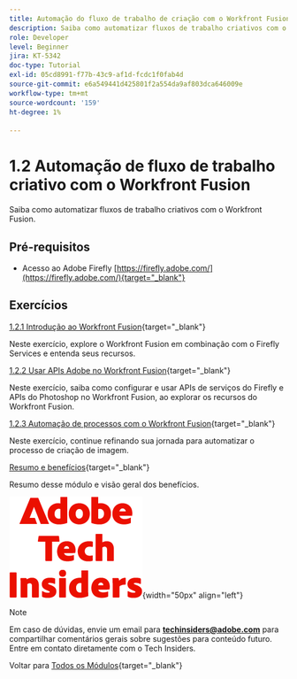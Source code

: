 ```yaml
---
title: Automação do fluxo de trabalho de criação com o Workfront Fusion
description: Saiba como automatizar fluxos de trabalho criativos com o Workfront Fusion
role: Developer
level: Beginner
jira: KT-5342
doc-type: Tutorial
exl-id: 05cd8991-f77b-43c9-af1d-fcdc1f0fab4d
source-git-commit: e6a549441d425801f2a554da9af803dca646009e
workflow-type: tm+mt
source-wordcount: '159'
ht-degree: 1%

---
```


# 1.2 Automação de fluxo de trabalho criativo com o Workfront Fusion

Saiba como automatizar fluxos de trabalho criativos com o Workfront Fusion.

## Pré-requisitos

- Acesso ao Adobe Firefly [https://firefly.adobe.com/](https://firefly.adobe.com/){target="_blank"}

## Exercícios

[1.2.1 Introdução ao Workfront Fusion](./ex1.md){target="_blank"}

Neste exercício, explore o Workfront Fusion em combinação com o Firefly Services e entenda seus recursos.

[1.2.2 Usar APIs Adobe no Workfront Fusion](./ex2.md){target="_blank"}

Neste exercício, saiba como configurar e usar APIs de serviços do Firefly e APIs do Photoshop no Workfront Fusion, ao explorar os recursos do Workfront Fusion.

[1.2.3 Automação de processos com o Workfront Fusion](./ex3.md){target="_blank"}

Neste exercício, continue refinando sua jornada para automatizar o processo de criação de imagem.

[Resumo e benefícios](./summary.md){target="_blank"}

Resumo desse módulo e visão geral dos benefícios.

![Informantes técnicos](./../../../assets/images/techinsiders.png){width="50px" align="left"}

>[!NOTE]
>
>Em caso de dúvidas, envie um email para **techinsiders@adobe.com** para compartilhar comentários gerais sobre sugestões para conteúdo futuro. Entre em contato diretamente com o Tech Insiders.

Voltar para [Todos os Módulos](../../../overview.md){target="_blank"}
